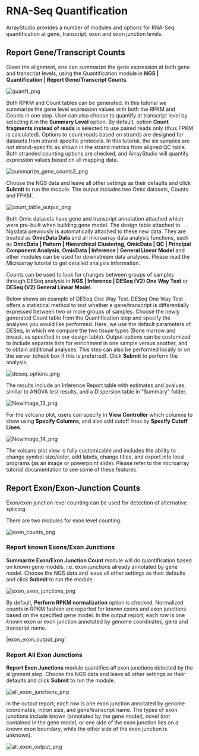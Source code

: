 # RNA-Seq Quantification

ArrayStudio provides a number of modules and options for RNA-Seq quantification at gene, transcript, exon and exon junction levels.

## Report Gene/Transcript Counts

Given the alignment, one can summarize the gene expression at both gene and transcript levels, using the Quantification module in **NGS | Quantification | Report Gene/Transcript Counts**.

![quant1_png](images/quant1.png)

Both RPKM and Count tables can be generated. In this tutorial we summarize the gene level expression values with both the RPKM and Counts in one step. User can also choose to quantify at transcript level by selecting it in the **Summary Level** option. By default, option **Count fragments instead of reads** is selected to use paired reads only (thus FPKM is calculated). Options to count reads based on strands are designed for datasets from strand-specific protocols. In this tutorial, the six samples are not strand-specific as shown in the strand metrics from aligned QC table. Both stranded counting options are checked, and ArrayStudio will quantify expression values based on all mapping data.

![summarize_gene_counts2_png](images/summarize_gene_counts2.png)

Choose the NGS data and leave all other settings as their defaults and click **Submit** to run the module.
The output includes two Omic datasets, Counts and FPKM.

![count_table_output_png](images/count_table_output.png)

Both Omic datasets have gene and transcript annotation attached which were pre-built when building gene model. The design table attached to Ngsdata previously is automatically attached to these new data. They are treated as **OmicData Data** and all microarray data analysis functions, such as **OmicData | Pattern | Hierarchical Clustering**, **OmicData | QC | Principal Component Analysis**, **OmicData | Inference | General Linear Model** and other modules can be used for downstream data analyses.
Please read the Microarray tutorial to get detailed analysis information.

Counts can be used to look for changes between groups of samples through DESeq analysis in **NGS | Inference | DESeq (V2) One Way Test** or **DESeq (V2) General Linear Model**.

Below shows an example of DESeq One Way Test. DESeq One Way Test offers a statistical method to test whether a gene/transcript is differentially expressed between two or more groups of samples. Choose the newly generated Count table from the Quantification step and specify the analyses you would like performed. Here, we use the default parameters of DESeq, in which we compare the two tissue types (Bone marrow and breast, as specified in our design table). Output options can be customized to include separate lists for enrichment in one sample versus another, and to obtain additional analyses. This step can also be performed locally or on the server (check box if this is preferred). Click **Submit** to perform the analysis.

![deseq_options_png](images/deseq_options.png)

The results include an Inference Report table with estimates and pvalues, similar to ANOVA test results, and a Dispersion table in "Summary" folder.

![NewImage_13_png](images/201510-13.png)

For the volcano plot, users can specify in **View Controller** which columns to show using **Specify Columns**, and also add cutoff lines by **Specify Cutoff Lines**.

![NewImage_14_png](images/201510-14.png)

The volcano plot view is fully customizable and includes the ability to change symbol size/color, add labels, change titles, and export into local programs (as an image or powerpoint slide). Please refer to the microarray tutorial documentation to see some of these features.

## Report Exon/Exon-Junction Counts

Exon/exon junction level counting can be used for detection of alternative splicing.

There are two modules for exon level counting:

![exon_counts_png](images/exon_counts.png)

### Report known Exons/Exon Junctions

**Summarize Exon/Exon Junction Count** module will do quantification based on known gene models, i.e. exon junctions already annotated by gene model. Choose the NGS data and leave all other settings as their defaults and click **Submit** to run the module.

![exon_exon_junctions_png](images/exon_exon_junctions.png)

By default, **Perform RPKM normalization** option is checked. Normalized counts in RPKM fashion are reported for known exons and exon junctions based on the specified gene model. In the output report, each row is one *known* exon or exon junction annotated by genome coordinates, gene and transcript name.

|exon_exon_output_png|

### Report All Exon Junctions

**Report Exon Junctions** module quantifies *all* exon junctions detected by the alignment step.
Choose the NGS data and leave all other settings as their defaults and click **Submit** to run the module.

![all_exon_junctions_png](images/all_exon_junctions.png)

In the output report, each row is one exon junction annotated by genome coordinates, intron size, and gene/transcript name.
The types of exon junctions include known (annotated by the gene model), novel (not contained in the gene model, or one side of the exon junction lies on a known exon boundary, while the other side of the exon junction is unknown).

![all_exon_output_png](images/all_exon_output.png)
